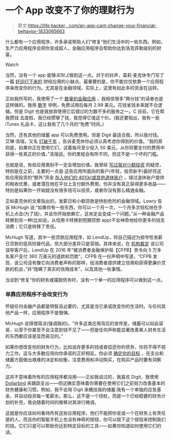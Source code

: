 # 一个 App 改变不了你的理财行为

> 原文:[https://life hacker . com/an-app-cant-change-your-financial-behavior-1833065663](https://lifehacker.com/an-app-cant-change-your-financial-behavior-1833065663)

什么都有一个应用程序，许多承诺帮助人们“修复”他们生活中的一些东西。例如，生产力应用程序会把你变成超人，金融应用程序会帮助你达到洛克菲勒级别的财富。

Watch

当然，没有一个 app 能够*实际上*做到这一点。对于的铃声，莫莉·麦克休专门写了一篇 [好运行下来的](https://www.theringer.com/tech/2019/3/1/18244979/millennial-finances-money-apps-digit-fintech-investing) 财经应用的小缺点。最重要的是，你不能仅仅依靠一个应用程序来改变你的行为。尤其是在金融领域，实际上，这里有如此多的资金在运转。

正如我所写的，我使用了一个 [数量的金融应用](https://twocents.lifehacker.com/the-money-apps-a-personal-finance-writer-swears-by-1823696312) ，我相信很多“两分钱”的读者也是这样做的。我用 [数字](https://twocents.lifehacker.com/how-to-leave-digit-for-a-savings-app-that-doesnt-charge-1794235235) 举例，免费试用后每月 2.99 美元。花钱省钱本来就不合逻辑。但是 Digit 也是我放弃使用它后错过的为数不多的服务之一。C 目前，它在帮我攒钱 去度假，我已经攒够了钱，我觉得它值这个价。(我还要指出，我有一些 iTunes 礼品卡，这让我有了几个月的“免费”时间。)

当然，还有其他的储蓄 app 可以免费使用。但是 Digit 最适合我，所以我付钱。艾琳·洛瑞，又名 [打破千年](https://brokemillennial.com/) ，告诉麦克休你必须认真考虑你得到的价值。“我的原则是，如果你正在使用它们，试着每月至少投入 50 美元，从你将要支付的费用中获得一些真正的价值，”洛瑞说。你的里程会有所不同，但这不是一个坏的门槛。

也就是说，有些应用类别不一定会增加价值。我曾经 [写过我对小额投资](https://lifehacker.com/does-microinvesting-add-up-1821911322) 的疑虑，特别是在之前，主要的一点是:这些应用所面向的客户(年轻，投资新手)最好将这些应用投资的“额外”资金 [存入他们的 401(k)或其他退休账户](https://twocents.lifehacker.com/401-k-s-arent-bullshit-1823625315) 。错过退休账户提供的税收优惠，或者潜在地在平台上支付额外费用，你并没有真正获得更多收益——特别是如果你一开始就没有很多钱可以投资，或者你没有那么精通金融。

正如麦克休的文章指出的，发薪日和小额贷款是特别危险的金融领域。Lowry 告诉 McHugh 说:“如果你有一些东西，你可以一个月一次，一个月多次轻松地在手机上点击(为了钱)，并且你开始依赖它，这肯定会变成一个问题。”从一种金融产品转换到另一种(比如说，从信用卡转换到短期贷款 app)不会神奇地给你更多的钱去消费；它只是转移了责任。

McHugh 写道，其中一些贷款应用程序，如 LendUp，将自己描述为掠夺性发薪日贷款的低风险替代品，但大部分差异只是营销。具体来说，在 [机构裁定](https://www.consumerfinance.gov/about-us/newsroom/lendup-enforcement-action/) 该公司误导客户后，LendUp 在 2016 年“被消费者金融保护局【CFPB】责令向 5 万多名客户支付 360 万美元的退款和罚款”。CFPB 在一份声明中写道，“CFPB 发现，该公司没有像它向消费者声称的那样，给消费者提供建立信用和获得更廉价贷款的机会，”并“隐瞒了真实的信用成本”，以及其他一些事情。

当谈到“修复”你的财务或摆脱债务时，没有一个单一的应用程序可以做到这一点。

### 单靠应用程序不会改变行为

怀疑任何金融产品都是明智且必要的，尤其是当它承诺改变你的生活时。与任何其他产品一样，应用程序不是银弹。

McHugh 说得很简洁(强调我的)。“许多这类应用背后的宣传是，储蓄可以如此容易，以至于你甚至不会注意到钱不见了——但是任何声称能显著改善某人财务生活的东西都应该是显而易见的。”

如果你想改变你的财务行为，比如说存更多的钱或者偿还你的债务，你将不得不努力工作。这与大多数应用向你承诺的正好相反。你必须 [确定你的目标](https://twocents.lifehacker.com/how-to-balance-your-short-and-long-term-financial-goal-1830853590) ，在支出和储蓄方面做出艰难的决定和权衡，注意费用和冲动购买，在购买产品时要有洞察力。

这并不意味着所有的应用程序都没用——正如我说过的，我喜欢 Digit，我使用 [Dollarbird](https://twocents.lifehacker.com/use-dollarbird-for-easy-hands-on-budgeting-1830944057) 来跟踪支出——但这确实意味着你需要在使用它们之前努力改善基本的财务健康和习惯。例如，我不会用 Digit 来概括我的储蓄:我有一个单独的应急基金，并自动投资每一笔薪水。那么，这不是一个拐杖，而是一个已经稳健的财务计划的补充，我会随着时间的推移对其进行微调。

这就是你应该如何看待所有这些应用程序。他们不能把你变成一个在财务上有责任感的人，而且你的智能手机上也没有神奇的按钮，你可以按下这个按钮来控制我们的钱。它们只是可以帮助你达到特定目标的工具——如果你知道如何使用它们的话。